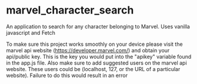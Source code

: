 # marvel_character_search
An application to search for any character belonging to Marvel. Uses vanilla javascript and Fetch

To make sure this project works smoothly on your device please visit the marvel api website (https://developer.marvel.com/) and obtain your api/public key.
This is the key you would put into the "apikey" variable found in the app.js file.
Also make sure to add suggested users on the marvel api website. These users could be (localhost, 127, or the URL of a particular website). Failure to do this would result in an error
